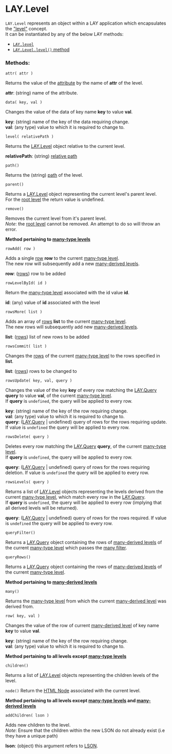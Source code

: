 # LAY.Level  

`LAY.Level` represents an object within a LAY application which encapsulates
the ["level"](../concept/level.md) concept.  
It can be instantiated by any of the below LAY methods:

  - [`LAY.level`](../function/level.md)
  - [`LAY.Level.level()` method](#method-level)

### Methods:

`attr( attr )`

Returns the value of the [attribute](../concept/attribute.md) by the name of **attr** of the level.  

**attr**: (string) name of the attribute.


`data( key, val )`

Changes the value of the data of key name **key** to value **val**.  

**key**: (string) name of the key of the data requiring change.  
**val**: (any type) value to which it is required to change to.

`level( relativePath )`

Returns the [LAY.Level](#) object relative to the current level.  

**relativePath**: (string) [relative path](../concept/relative-path.md)

`path()`

Returns the (string) [path](../concept/level.md#path) of the level.

`parent()`

Returns a [LAY.Level](#) object representing the current level's parent level.  
For the [root level](../concept/level.md#root-level) the return value is undefined.

`remove()`

Removes the current level from it's parent level.  
*Note*: the [root level](../concept/level.md#root-level) cannot be removed. An attempt to do so will throw an error.



**Method pertaining to [many-type levels](../concept/many-type-level.md)**  

`rowAdd( row )`

Adds a single [row](../LSON/many.md#rows) **row** to the current [many-type level](../concept/many-type-level.md).  
The new row will subsequently add a new [many-derived levels](../concept/many-derived-level.md).  

**row**: ([rows](../LSON/many.md#rows)) row to be added

`rowLevelById( id )`

Return the [many-type level](../concept/many-type-level.md) associated with the id value **id**.  

**id**: (any) value of **id** associated with the level

`rowsMore( list )`

Adds an array of [rows](../LSON/many.md#rows) **list** to the current [many-type level](../concept/many-type-level.md).  
The new rows will subsequently add new [many-derived levels](../concept/many-derived-level.md).  

**list**: ([rows](../LSON/many.md#rows)) list of new rows to be added

`rowsCommit( list )`

Changes the [rows](../LSON/many.md#rows) of the current [many-type level](../concept/many-type-level.md) to the rows specified in **list**.  

**list**: ([rows](../LSON/many.md#rows)) rows to be changed to


`rowsUpdate( key, val, query )`

Changes the value of the key **key** of every row matching the [LAY.Query](Query.md) **query** to value **val**, of the current [many-type level](../concept/many-type-level.md).  
If **query** is `undefined`, the query will be applied to every row.  

**key**: (string) name of the key of the row requiring change.  
**val**: (any type) value to which it is required to change to.  
**query**: ([LAY.Query](Query.md) | undefined) query of rows for the rows requiring update. If value is `undefined` the query will be applied to every row.  

`rowsDelete( query )`

Deletes every row matching the [LAY.Query](Query.md) **query**, of the current [many-type level](../concept/many-type-level.md).  
If **query** is `undefined`, the query will be applied to every row.  

**query**: ([LAY.Query](Query.md) | undefined) query of rows for the rows requiring deletion. If value is `undefined` the query will be applied to every row.  

`rowsLevels( query )`

Returns a list of [LAY.Level](#) objects representing the levels derived from
the current [many-type level](../concept/many-type-level.md), which match every row in the [LAY.Query](Query.md).  
If **query** is `undefined`, the query will be applied to every row (implying that all derived levels will be returned).  

**query**: ([LAY.Query](Query.md) | undefined) query of rows for the rows required. If value is `undefined` the query will be applied to every row.  


`queryFilter()`

Returns a [LAY.Query](Query.md) object containing the rows of [many-derived levels](../concept/many-derived-level.md) of the current [many-type level](../concept/many-type-level.md) which passes the [many filter](../LSON/many.md#filter).  

`queryRows()`

Returns a [LAY.Query](Query.md) object containing the rows of [many-derived levels](../concept/many-derived-level.md) of the current [many-type level](../concept/many-type-level.md).  


**Method pertaining to [many-derived levels](../concept/many-derived-level.md)**  

`many()`

Returns the [many-type level](../concept/many-type-level.md) from which the
current [many-derived level](../concept/many-derived-level.md) was derived from.  

`row( key, val )`

Changes the value of the row of current [many-derived level](../concept/many-derived-level.md) of key name **key** to value **val**.

**key**: (string) name of the key of the row requiring change.  
**val**: (any type) value to which it is required to change to.


**Method pertaining to all levels except [many-type levels](../concept/many-type-level.md)**

`children()`

Returns a list of [LAY.Level](#) objects representing the children levels of
the level.

`node()`
Return the [HTML Node](https://developer.mozilla.org/en-US/docs/Web/API/Node) associated with the current level.


**Method pertaining to all levels except [many-type levels](../concept/many-type-level.md) and [many-derived levels](../concept/many-derived-level.md)**  

`addChildren( lson )`

Adds new children to the level.  
*Note*: Ensure that the children within the new LSON do not already exist (i.e
they have a unique path)

**lson**: (object) this argument refers to [LSON](../LSON/LSON.md).  
